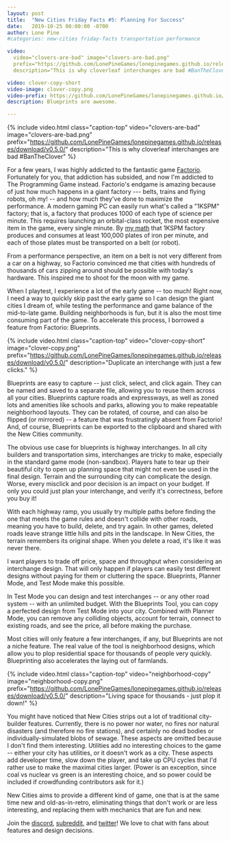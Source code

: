 ```yaml
---
layout: post
title:  "New Cities Friday Facts #5: Planning For Success"
date:   2019-10-25 00:00:00 -0700
author: Lone Pine
#categories: new-cities friday-facts transportation performance

video: 
  video="clovers-are-bad" image="clovers-are-bad.png"
  prefix="https://github.com/LonePineGames/lonepinegames.github.io/releases/download/v0.5.0/"
  description="This is why cloverleaf interchanges are bad #BanTheClover" %}

video: clover-copy-short
video-image: clover-copy.png
video-prefix: https://github.com/LonePineGames/lonepinegames.github.io/releases/download/v0.5.0/
description: Blueprints are awesome.

---
```


{% include video.html class="caption-top"
  video="clovers-are-bad" image="clovers-are-bad.png"
  prefix="https://github.com/LonePineGames/lonepinegames.github.io/releases/download/v0.5.0/"
  description="This is why cloverleaf interchanges are bad #BanTheClover" %}

For a few years, I was highly addicted to the fantastic game [Factorio]. Fortunately for you, that addiction has subsided, and now I'm addicted to The Programming Game instead. Factorio's endgame is amazing because of just how much happens in a giant factory --- belts, trains and flying robots, oh my! -- and how much they've done to maximize the performance. A modern gaming PC can easily run what's called a "1KSPM" factory; that is, a factory that produces 1000 of each type of science per minute. This requires launching an orbital-class rocket, the most expensive item in the game, every single minute. By [my math] that 1KSPM factory produces and consumes at least 100,000 plates of iron per minute, and each of those plates must be transported on a belt (or robot).

From a performance perspective, an item on a belt is not very different from a car on a highway, so Factorio convinced me that cities with hundreds of thousands of cars zipping around should be possible with today's hardware. This inspired me to shoot for the moon with my game.

When I playtest, I experience a lot of the early game -- too much! Right now, I need a way to quickly skip past the early game so I can design the giant cities I dream of, while testing the performance and game balance of the mid-to-late game. Building neighborhoods is fun, but it is also the most time consuming part of the game. To accelerate this process, I borrowed a feature from Factorio: Blueprints.

{% include video.html class="caption-top"
  video="clover-copy-short" image="clover-copy.png"
  prefix="https://github.com/LonePineGames/lonepinegames.github.io/releases/download/v0.5.0/"
  description="Duplicate an interchange with just a few clicks." %}

Blueprints are easy to capture -- just click, select, and click again. They can be named and saved to a separate file, allowing you to reuse them across all your cities. Blueprints capture roads and expressways, as well as zoned lots and amenities like schools and parks, allowing you to make repeatable neighborhood layouts. They can be rotated, of course, and can also be flipped (or mirrored) -- a feature that was frustratingly absent from Factorio! And, of course, Blueprints can be exported to the clipboard and shared with the New Cities community.

The obvious use case for blueprints is highway interchanges. In all city builders and transportation sims, interchanges are tricky to make, especially in the standard game mode (non-sandbox). Players hate to tear up their beautiful city to open up planning space that might not even be used in the final design. Terrain and the surrounding city can complicate the design. Worse, every misclick and poor decision is an impact on your budget. If only you could just plan your interchange, and verify it's correctness, before you buy it!

With each highway ramp, you usually try multiple paths before finding the one that meets the game rules and doesn't collide with other roads, meaning you have to build, delete, and try again. In other games, deleted roads leave strange little hills and pits in the landscape. In New Cities, the terrain remembers its original shape. When you delete a road, it's like it was never there.

I want players to trade off price, space and throughput when considering an interchange design. That will only happen if players can easily test different designs without paying for them or cluttering the space. Blueprints, Planner Mode, and Test Mode make this possible.

In Test Mode you can design and test interchanges -- or any other road system -- with an unlimited budget. With the Blueprints Tool, you can copy a perfected design from Test Mode into your city. Combined with Planner Mode, you can remove any colliding objects, account for terrain, connect to existing roads, and see the price, all before making the purchase.

Most cities will only feature a few interchanges, if any, but Blueprints are not a niche feature. The real value of the tool is neighborhood designs, which allow you to plop residential space for thousands of people very quickly. Blueprinting also accelerates the laying out of farmlands.

{% include video.html class="caption-top"
  video="neighborhood-copy" image="neighborhood-copy.png"
  prefix="https://github.com/LonePineGames/lonepinegames.github.io/releases/download/v0.5.0/"
  description="Living space for thousands - just plop it down!" %}

You might have noticed that New Cities strips out a lot of traditional city-builder features. Currently, there is no power nor water, no fires nor natural disasters (and therefore no fire stations), and certainly no dead bodies or individually-simulated blobs of sewage. These aspects are omitted because I don't find them interesting. Utilities add no interesting choices to the game -- either your city has utilities, or it doesn't work as a city. These aspects add developer time, slow down the player, and take up CPU cycles that I'd rather use to make the maximal cities larger. (Power is an exception, since coal vs nuclear vs green is an interesting choice, and so power could be included if crowdfunding contributors ask for it.)

New Cities aims to provide a different kind of game, one that is at the same time new and old-as-in-retro, eliminating things that don't work or are less interesting, and replacing them with mechanics that are fun and new.

Join the [discord], [subreddit], and [twitter]! We love to chat with fans about features and design decisions.

[Factorio]: https://factorio.com/
[my math]: https://kirkmcdonald.github.io/calc.html#zip=fZJBjsMgDEVvk1WRkmYXicO44CZWwSBjpJk5fYkyi2mHdGPk/z74yyIS23m4YVCLX1mwFKMCXHISNbs8+GjzPPibLXt1droOpBiLLRkcmuIIuZ2teSyyTOM4XjZaN6Poti7Nknx1Som7OFIgBfnuwr+ambvqtatOv+oQ2/CAe3pEb45u4RrCW7kUUAwtyglNAaQ9zfiODg7O1VgDaJIuF/DQJ5lyfyQGdCrkzL0Kt9Wf3EZxxKuRVNkXE2GFH+K++U6CIPGzaRVk8CesstEqgvo5cSTeM3mhf6bDSVxQFPsbef2QPcsT
[subreddit]: https://www.reddit.com/r/New_Cities
[discord]: https://discord.gg/udgeB2E
[twitter]: https://twitter.com/lone_pine_games

